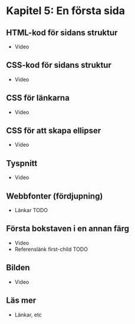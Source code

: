 # Kapitel 5: En första sida

## HTML-kod för sidans struktur

 * Video

## CSS-kod för sidans struktur

 * Video

## CSS för länkarna

 * Video

## CSS för att skapa ellipser

 * Video

## Tyspnitt

 * Video

## Webbfonter (fördjupning)

 * Länkar TODO

## Första bokstaven i en annan färg

 * Video
 * Referenslänk first-child TODO

## Bilden

 * Video
 
## Läs mer

 * Länkar, etc

